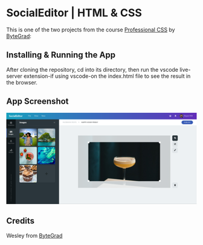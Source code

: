 # SocialEditor | HTML & CSS

This is one of the two projects from the course [Professional CSS](https://bytegrad.com/courses/professional-css) by [ByteGrad](https://bytegrad.com/):

## Installing & Running the App

After cloning the repository, cd into its directory, then run the vscode live-server extension-if using vscode-on the index.html file to see the result in the browser.

## App Screenshot

![Alt text](https://github.com/DakouriKobri/social-editor-html-css/blob/main/SocialEditor.png 'SocialEditor app screenshot')

## Credits

Wesley from [ByteGrad](https://bytegrad.com/)
